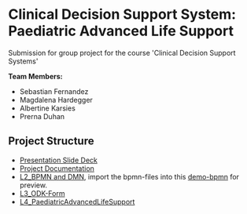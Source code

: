 # Clinical Decision Support System: Paediatric Advanced Life Support

Submission for group project for the course 'Clinical Decision Support Systems'

**Team Members:**
- Sebastian Fernandez
- Magdalena Hardegger
- Albertine Karsies
- Prerna Duhan

## Project Structure

- [Presentation Slide Deck](CDSS_PLS_Presentation.pptx)
- [Project Documentation](Paediatric%20Life%20Support%20CDSS%20Documentation.pdf)
- [L2_BPMN and DMN](./L2_BPMN%20and%20DMN/PALSdraft_v2.1MH.bpmn), import the bpmn-files into this [demo-bpmn](https://demo.bpmn.io/) for preview.
- [L3_ODK-Form](./L3_ODK-Form/Paediatric%20Advanced%20Life%20Support.xlsx)
- [L4_PaediatricAdvancedLifeSupport](./L4_PaediatricAdvancedLifeSupport/Link.txt)
